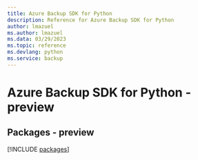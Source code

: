 ```yaml
---
title: Azure Backup SDK for Python
description: Reference for Azure Backup SDK for Python
author: lmazuel
ms.author: lmazuel
ms.data: 03/29/2023
ms.topic: reference
ms.devlang: python
ms.service: backup
---
```

# Azure Backup SDK for Python - preview
## Packages - preview
[!INCLUDE [packages](backup-index.md)]